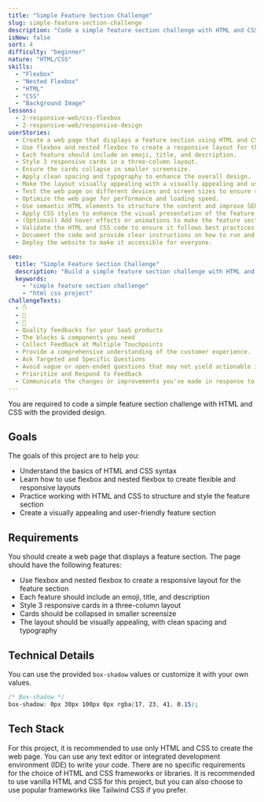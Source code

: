 ```yaml
---
title: "Simple Feature Section Challenge"
slug: simple-feature-section-challenge
description: "Code a simple feature section challenge with HTML and CSS to practice flexbox and nested flexbox."
isNew: false
sort: 4
difficulty: "beginner"
nature: "HTML/CSS"
skills:
  - "Flexbox"
  - "Nested Flexbox"
  - "HTML"
  - "CSS"
  - "Background Image"
lessons:
  - 2-responsive-web/css-flexbox
  - 2-responsive-web/responsive-design
userStories:
  - Create a web page that displays a feature section using HTML and CSS.
  - Use flexbox and nested flexbox to create a responsive layout for the feature section.
  - Each feature should include an emoji, title, and description.
  - Style 3 responsive cards in a three-column layout.
  - Ensure the cards collapse in smaller screensize.
  - Apply clean spacing and typography to enhance the overall design.
  - Make the layout visually appealing with a visually appealing and user-friendly feature section.
  - Test the web page on different devices and screen sizes to ensure responsiveness.
  - Optimize the web page for performance and loading speed.
  - Use semantic HTML elements to structure the content and improve SEO.
  - Apply CSS styles to enhance the visual presentation of the feature section.
  - (Optional) Add hover effects or animations to make the feature section more interactive.
  - Validate the HTML and CSS code to ensure it follows best practices and standards.
  - Document the code and provide clear instructions on how to run and use the web page.
  - Deploy the website to make it accessible for everyone.

seo:
  title: "Simple Feature Section Challenge"
  description: "Build a simple feature section challenge with HTML and CSS to practice flexbox and nested flexbox. This project is perfect for beginners who want to improve their HTML and CSS skills while creating a responsive and visually appealing feature section. By implementing a feature section by using flexbox and nested flexbox, you will learn how to create flexible and responsive layouts for displaying multiple features. Additionally, you will gain experience working with HTML and CSS to structure and style the feature section. This project will help you enhance your understanding of flexbox and nested flexbox, as well as improve your ability to create visually appealing and user-friendly web pages. Get ready to showcase your flexbox skills and create an engaging feature section!"
  keywords:
    - "simple feature section challenge"
    - "html css project"
challengeTexts:
  - ✋
  - 🥅
  - 💬
  - Quality feedbacks for your SaaS products
  - The blocks & components you need
  - Collect Feedback at Multiple Touchpoints
  - Provide a comprehensive understanding of the customer experience.
  - Ask Targeted and Specific Questions
  - Avoid vague or open-ended questions that may not yield actionable insights.
  - Prioritize and Respond to Feedback
  - Communicate the changes or improvements you've made in response to their feedback.
---
```


You are required to code a simple feature section challenge with HTML and CSS with the provided design.

## Goals

The goals of this project are to help you:

- Understand the basics of HTML and CSS syntax
- Learn how to use flexbox and nested flexbox to create flexible and responsive layouts
- Practice working with HTML and CSS to structure and style the feature section
- Create a visually appealing and user-friendly feature section

## Requirements

You should create a web page that displays a feature section. The page should have the following features:

- Use flexbox and nested flexbox to create a responsive layout for the feature section
- Each feature should include an emoji, title, and description
- Style 3 responsive cards in a three-column layout
- Cards should be collapsed in smaller screensize
- The layout should be visually appealing, with clean spacing and typography

## Technical Details

You can use the provided `box-shadow` values or customize it with your own values.

```css
/* Box-shadow */
box-shadow: 0px 30px 100px 0px rgba(17, 23, 41, 0.15);
```

## Tech Stack

For this project, it is recommended to use only HTML and CSS to create the web page. You can use any text editor or integrated development environment (IDE) to write your code. There are no specific requirements for the choice of HTML and CSS frameworks or libraries. It is recommended to use vanilla HTML and CSS for this project, but you can also choose to use popular frameworks like Tailwind CSS if you prefer.

